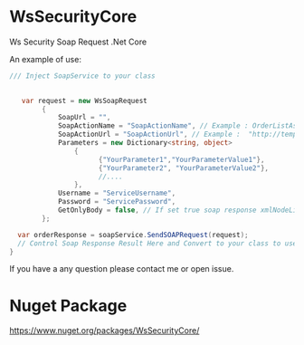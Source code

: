 # WsSecurityCore
Ws Security Soap Request .Net Core


An example of use:

```csharp
/// Inject SoapService to your class 

  
   var request = new WsSoapRequest
        {
            SoapUrl = "",
            SoapActionName = "SoapActionName", // Example : OrderListAsync
            SoapActionUrl = "SoapActionUrl", // Example :  "http://tempuri.org/IService/OrderList"
            Parameters = new Dictionary<string, object>
                {
                      {"YourParameter1","YourParameterValue1"},
                      {"YourParameter2", "YourParameterValue2"},
                      //....
                },
            Username = "ServiceUsername",
            Password = "ServicePassword",
            GetOnlyBody = false, // If set true soap response xmlNodeList
        };

  var orderResponse = soapService.SendSOAPRequest(request);
  // Control Soap Response Result Here and Convert to your class to use XmlSerializer
}

```
If you have a any question please contact me or open issue. 
# Nuget Package 
https://www.nuget.org/packages/WsSecurityCore/
